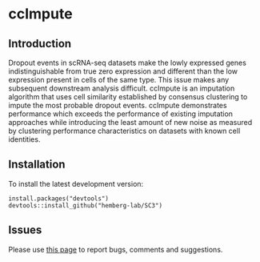 # ccImpute

## Introduction
Dropout events in scRNA-seq datasets make the lowly expressed genes indistinguishable from true zero expression and different than the low expression present in cells of the same type. This issue makes any subsequent downstream analysis difficult. ccImpute is an imputation algorithm that uses cell similarity established by consensus clustering to impute the most probable dropout events. ccImpute demonstrates performance which exceeds the performance of existing imputation approaches while introducing the least amount of new noise as measured by clustering performance characteristics on datasets with known cell identities.

## Installation
To install the latest development version:
```
install.packages("devtools")
devtools::install_github("hemberg-lab/SC3")
```
## Issues
Please use [this page](https://github.com/khazum/ccImpute/issues) to report bugs, comments and suggestions.

